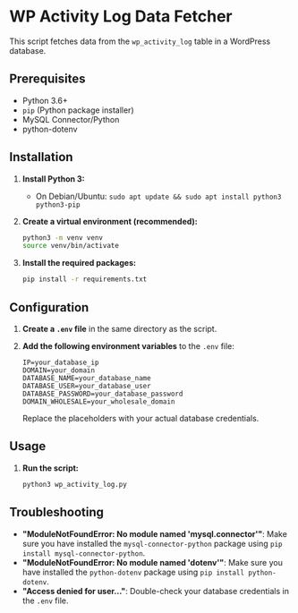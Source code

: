 # WP Activity Log Data Fetcher

This script fetches data from the `wp_activity_log` table in a WordPress database.

## Prerequisites

-   Python 3.6+
-   `pip` (Python package installer)
-   MySQL Connector/Python
-   python-dotenv

## Installation

1.  **Install Python 3:**

    -   On Debian/Ubuntu: `sudo apt update && sudo apt install python3 python3-pip`
    
2.  **Create a virtual environment (recommended):**

    ```bash
    python3 -m venv venv
    source venv/bin/activate
    ```

3.  **Install the required packages:**

    ```bash
    pip install -r requirements.txt
    ```

## Configuration

1.  **Create a `.env` file** in the same directory as the script.

2.  **Add the following environment variables** to the `.env` file:

    ```
    IP=your_database_ip
    DOMAIN=your_domain
    DATABASE_NAME=your_database_name
    DATABASE_USER=your_database_user
    DATABASE_PASSWORD=your_database_password
    DOMAIN_WHOLESALE=your_wholesale_domain
    ```

    Replace the placeholders with your actual database credentials.

## Usage

1.  **Run the script:**

    ```bash
    python3 wp_activity_log.py
    ```

## Troubleshooting

-   **"ModuleNotFoundError: No module named 'mysql.connector'"**: Make sure you have installed the `mysql-connector-python` package using `pip install mysql-connector-python`.
-   **"ModuleNotFoundError: No module named 'dotenv'"**: Make sure you have installed the `python-dotenv` package using `pip install python-dotenv`.
-   **"Access denied for user..."**: Double-check your database credentials in the `.env` file.
